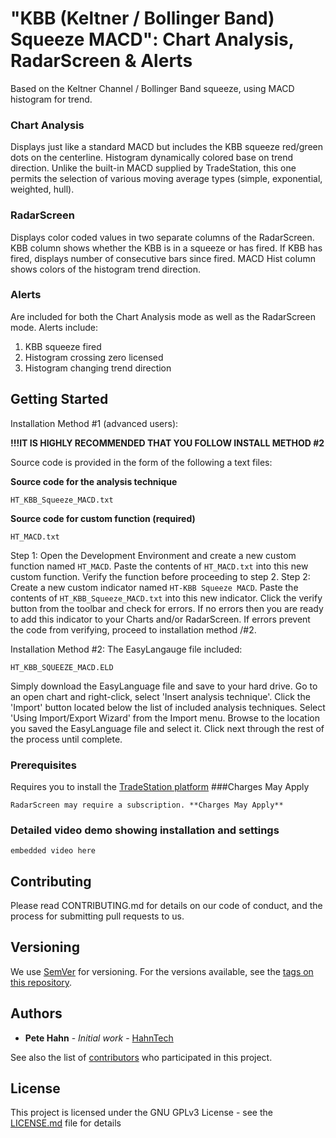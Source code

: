 # "KBB (Keltner / Bollinger Band) Squeeze MACD": Chart Analysis, RadarScreen & Alerts

Based on the Keltner Channel / Bollinger Band squeeze, using MACD histogram for trend.
### Chart Analysis
Displays just like a standard MACD but includes the KBB squeeze red/green dots on the centerline. Histogram dynamically colored base on trend direction. Unlike the built-in MACD supplied by TradeStation, this one permits the selection of various moving average types (simple, exponential, weighted, hull).
### RadarScreen
Displays color coded values in two separate columns of the RadarScreen.
KBB column shows whether the KBB is in a squeeze or has fired. If KBB has fired, displays number of consecutive bars since fired.
MACD Hist column shows colors of the histogram trend direction.
### Alerts
Are included for both the Chart Analysis mode as well as the RadarScreen mode. Alerts include:
1. KBB squeeze fired
1. Histogram crossing zero licensed
1. Histogram changing trend direction

## Getting Started

Installation Method #1 (advanced users):

**!!!IT IS HIGHLY RECOMMENDED THAT YOU FOLLOW INSTALL METHOD #2**

Source code is provided in the form of the following a text files:

**Source code for the analysis technique**
```
HT_KBB_Squeeze_MACD.txt
```
**Source code for custom function (required)**
```
HT_MACD.txt
```
Step 1: Open the Development Environment and create a new custom function named `HT_MACD`. Paste the contents of `HT_MACD.txt` into this new custom function. Verify the function before proceeding to step 2.
Step 2:  Create a new custom indicator named `HT-KBB Squeeze MACD`. Paste the contents of `HT_KBB_Squeeze_MACD.txt` into this new indicator.  Click the verify button from the toolbar and check for errors. If no errors then you are ready to add this indicator to your Charts and/or RadarScreen.
If errors prevent the code from verifying, proceed to installation method /#2.

Installation Method #2:
The EasyLangauge file included:
```
HT_KBB_SQUEEZE_MACD.ELD
```
Simply download the EasyLanguage file and save to your hard drive. Go to an open chart and right-click, select 'Insert analysis technique'. Click the 'Import' button located below the list of included analysis techniques. Select 'Using Import/Export Wizard' from the Import menu. Browse to the location you saved the EasyLanguage file and select it. Click next through the rest of the process until complete.

### Prerequisites

Requires you to install the [TradeStation platform](https://www.tradestation.com/) ###Charges May Apply

```
RadarScreen may require a subscription. **Charges May Apply**
```

### Detailed video demo showing installation and settings

```
embedded video here
````

## Contributing

Please read CONTRIBUTING.md for details on our code of conduct, and the process for submitting pull requests to us.

## Versioning

We use [SemVer](http://semver.org/) for versioning. For the versions available, see the [tags on this repository](https://github.com/your/project/tags).

## Authors

* **Pete Hahn** - *Initial work* - [HahnTech](https://github.com/hahntech)

See also the list of [contributors](https://github.com/your/project/contributors) who participated in this project.

## License

This project is licensed under the GNU GPLv3 License - see the [LICENSE.md](LICENSE.md) file for details
